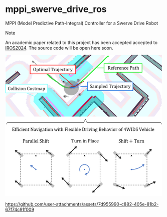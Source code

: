 # mppi_swerve_drive_ros
MPPI (Model Predictive Path-Integral) Controller for a Swerve Drive Robot

> [!NOTE]
> An academic paper related to this project has been accepted accepted to [IROS2024](http://www.iros2024-abudhabi.org/). The source code will be open here soon.

<!-- eyecatch image -->
<img src="./media/eyecatch.png" width="500px" />

<!-- demo movie -->
https://github.com/user-attachments/assets/7d955990-c882-405e-81b2-67f74c91f009
